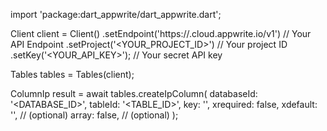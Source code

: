 import 'package:dart_appwrite/dart_appwrite.dart';

Client client = Client()
    .setEndpoint('https://<REGION>.cloud.appwrite.io/v1') // Your API Endpoint
    .setProject('<YOUR_PROJECT_ID>') // Your project ID
    .setKey('<YOUR_API_KEY>'); // Your secret API key

Tables tables = Tables(client);

ColumnIp result = await tables.createIpColumn(
    databaseId: '<DATABASE_ID>',
    tableId: '<TABLE_ID>',
    key: '',
    xrequired: false,
    xdefault: '', // (optional)
    array: false, // (optional)
);
